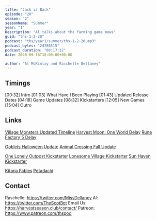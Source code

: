 ```yaml
---
title: "Jack is Back"
episode: "20"
season: "2"
seasonName: "Summer"
year: "1"
Description: "Al talks about the farming game news"
guid: "ths-1-2-20"
podcast: "ths/year1/summer/ths-1-2-20.mp3"
podcast_bytes: "24780515"
podcast_duration: "00:17:12"
date: 2020-09-16T18:00:00+00:00

author: "Al McKinlay and Raschelle Dellaney"
---
```


## Timings

[00:32] Intro
[01:03] What Have I Been Playing
[01:43] Updated Release Dates
[04:18] Game Updates
[08:32] Kickstarters
[12:05] New Games
[15:04] Outro

## Links

[Village Monsters Updated Timeline](https://twitter.com/VillageMonsters/status/1309920821079465994?s=09)
[Harvest Moon: One World Delay](https://twitter.com/Natsume_Inc/status/1306258434287898624)
[Rune Factory 5 Delay](https://twitter.com/NintendoAmerica/status/1306598594003206145)

[Ooblets Halloween Update](https://twitter.com/ooblets/status/1305569427644010496?s=09)
[Animal Crossing Fall Update](https://twitter.com/animalcrossing/status/1309478219968655360)

[One Lonely Outpost Kickstarter](https://www.kickstarter.com/projects/aurorianstudios/one-lonely-outpost)
[Lonesome Village Kickstarter](https://www.kickstarter.com/projects/ogrepixel/lonesome-village)
[Sun Haven Kickstarter](https://www.kickstarter.com/projects/sunhaven/sunhaven?ref=profile_saved_projects_live)

[Kitaria Fables](https://twitter.com/KitariaFables/status/1306708887542915072)
[Petadachi](https://www.atooi.com/petadachi)

## Contact

Raschelle: https://twitter.com/MissDellaney
Al: https://twitter.com/TheScotBot
Email Us: https://harvestseason.club/contact/
Patreon: https://www.patreon.com/thspod
